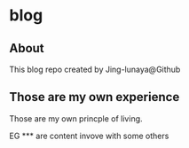 # blog

## About
This blog repo created by Jing-lunaya@Github


## Those are my own experience

Those are my own princple of living.

EG *** are content invove with some others



